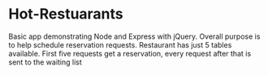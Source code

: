 # Hot-Restuarants
Basic app demonstrating Node and Express with jQuery. Overall purpose is to help schedule reservation requests. Restaurant has just 5 tables available. First five requests get a reservation, every request after that is sent to the waiting list
